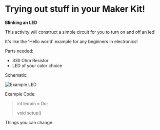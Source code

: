 Trying out stuff in your Maker Kit!
=======

**Blinking an LED**

This activity will construct a simple circuit for you to turn on and off an led! 

It's like the 'Hello world' example for any beginners in electronics!

Parts needed:
 - 330 Ohm Resistor
 - LED of your color choice

Schematic:

![Example LED](https://github.com/kennethlimcp/docs/master/docs/example-images/ex-led.png)

Example Code:

  > int ledpin = Do;
  > 
  > void setup()


Things you can change:



